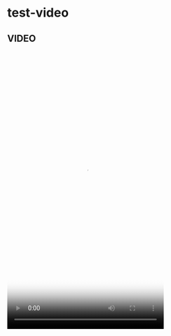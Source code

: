 # test-video

## VIDEO

<video controls="controls" poster="./shopping-list.png" width="360" height="640">
    <!-- .mp4 file for native playback in IE9+, Firefox, Chrome, Safari and most mobile browsers -->
    <source src="./shopping-list.mp4" type="video/mp4" />
    <!-- flash fallback for IE6, IE7, IE8 and Opera -->
    </object>
</video>
